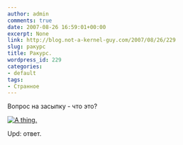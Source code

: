 ```yaml
---
author: admin
comments: true
date: 2007-08-26 16:59:01+00:00
excerpt: None
link: http://blog.not-a-kernel-guy.com/2007/08/26/229
slug: ракурс
title: Ракурс.
wordpress_id: 229
categories:
- default
tags:
- Странное
---
```


Вопрос на засыпку - что это?



[![A thing.](http://blog.not-a-kernel-guy.com/wp-content/uploads/2007/08/thing1.thumbnail.jpg)](http://blog.not-a-kernel-guy.com/wp-content/uploads/2007/08/thing1.jpg)



Upd: ответ.
